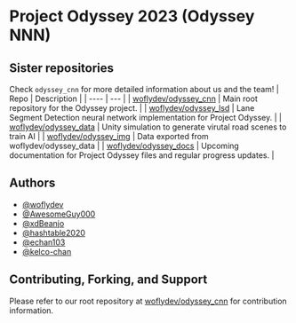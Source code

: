 # Project Odyssey 2023 (Odyssey NNN)

## Sister repositories
Check ``odyssey_cnn`` for more detailed information about us and the team!
| Repo | Description |
| ---- | --- |
| [woflydev/odyssey_cnn](https://github.com/woflydev/odyssey_cnn) | Main root repository for the Odyssey project. |
| [woflydev/odyssey_lsd](https://github.com/woflydev/odyssey_lsd) | Lane Segment Detection neural network implementation for Project Odyssey. |
| [woflydev/odyssey_data](https://github.com/woflydev/odyssey_data) | Unity simulation to generate virutal road scenes to train AI |
| [woflydev/odyssey_img](https://github.com/woflydev/odyssey_img) | Data exported from woflydev/odyssey_data |
| [woflydev/odyssey_docs](https://github.com/woflydev/odyssey_docs) | Upcoming documentation for Project Odyssey files and regular progress updates. |

## Authors

- [@woflydev](https://www.github.com/woflydev)
- [@AwesomeGuy000](https://github.com/awesomeguy000)
- [@xdBeanjo](https://github.com/xdBeanjo)
- [@hashtable2020](https://github.com/hashtable2020)
- [@echan103](https://github.com/echan103)
- [@kelco-chan](https://github.com/kelco-chan)

## Contributing, Forking, and Support
Please refer to our root repository at [woflydev/odyssey_cnn](https://github.com/woflydev/odyssey_cnn/#contributing-and-forking) for contribution information.
